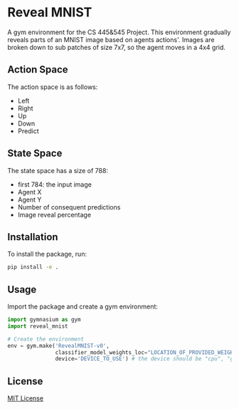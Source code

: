 # Reveal MNIST

A gym environment for the CS 445&545 Project. This environment gradually reveals parts of an MNIST image based on agents actions'. Images are broken down to sub patches of size 7x7, so the agent moves in a 4x4 grid.

## Action Space
The action space is as follows:
- Left
- Right
- Up
- Down
- Predict 

## State Space
The state space has a size of 788:
- first 784: the input image
- Agent X
- Agent Y
- Number of consequent predictions
- Image reveal percentage 

## Installation

To install the package, run:

```bash
pip install -e .
```

## Usage

Import the package and create a gym environment:

```python
import gymnasium as gym
import reveal_mnist

# Create the environment
env = gym.make('RevealMNIST-v0', 
               classifier_model_weights_loc="LOCATION_OF_PROVIDED_WEIGHTS",
               device='DEVICE_TO_USE') # the device should be "cpu", "gpu" or "mps" based on your config
```

## License

[MIT License](LICENSE)